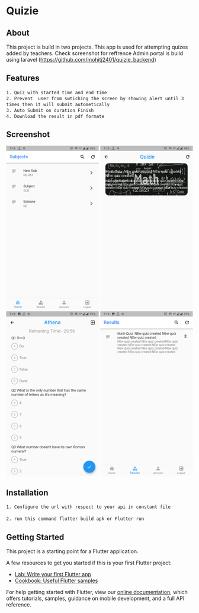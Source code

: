# Quizie

## About
   This project is build in two projects.
   This app is used for attempting quizes added by teachers. 
   Check screenshot for reffrence
   Admin portal is build using laravel (https://github.com/mohitj2401/quizie_backend)

## Features
    1. Quiz with started time and end time
    2. Prevent  user from swtiching the screen by showing alert until 3 times then it will submit autometically
    3. Auto Submit on duration Finish
    4. Download the result in pdf formate


## Screenshot

<img src="https://github.com/mohitj2401/quizee/blob/master/Screenshots/Screenshot_20210705-071635_Quizie.png" width="250">  <img src="https://github.com/mohitj2401/quizee/blob/master/Screenshots/Screenshot_20210705-071643_Quizie.png" width="250">   <img src="https://github.com/mohitj2401/quizee/blob/master/Screenshots/Screenshot_20210705-071934_Quizie.png" width="250">   <img src="https://github.com/mohitj2401/quizee/blob/master/Screenshots/Screenshot_20210705-072000_Quizie.png" width="250">
   
   
   
## Installation
    1. Configure the url with respect to your api in constant file
    
    2. run this command flutter build apk or Flutter run
     
## Getting Started

This project is a starting point for a Flutter application.

A few resources to get you started if this is your first Flutter project:

- [Lab: Write your first Flutter app](https://flutter.dev/docs/get-started/codelab)
- [Cookbook: Useful Flutter samples](https://flutter.dev/docs/cookbook)

For help getting started with Flutter, view our
[online documentation](https://flutter.dev/docs), which offers tutorials,
samples, guidance on mobile development, and a full API reference.
